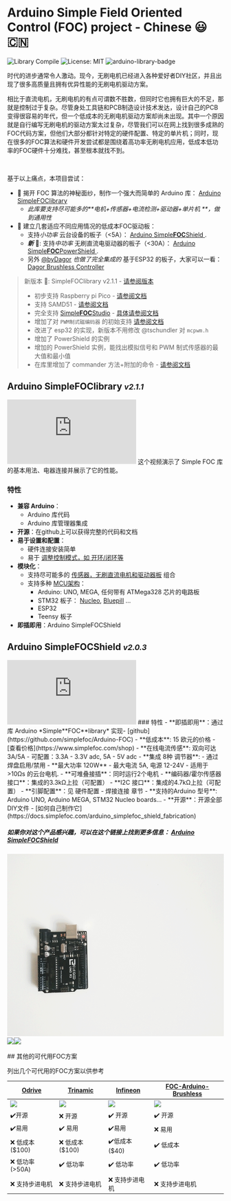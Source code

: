 # Arduino Simple Field Oriented Control (FOC) project - Chinese 😃🇨🇳

![Library Compile](https://github.com/simplefoc/Arduino-FOC/workflows/Library%20Compile/badge.svg)
![License: MIT](https://img.shields.io/badge/License-MIT-yellow.svg)
![arduino-library-badge](https://www.ardu-badge.com/badge/Simple%20FOC.svg?)

时代的进步通常令人激动。现今，无刷电机已经进入各种爱好者DIY社区，并且出现了很多高质量且拥有优异性能的无刷电机驱动方案。

相比于直流电机，无刷电机的有点可谓数不胜数，但同时它也拥有巨大的不足，那就是控制过于复杂。尽管身处工具链和PCB制造设计技术发达，设计自己的PCB变得很容易的年代，但一个低成本的无刷电机驱动方案却尚未出现。其中一个原因就是自行编写无刷电机的驱动方案太过复杂，尽管我们可以在网上找到很多成熟的FOC代码方案，但他们大部分都针对特定的硬件配置、特定的单片机；同时，现在很多的FOC算法和硬件开发尝试都是围绕着高功率无刷电机应用，低成本低功率的FOC硬件十分难找，甚至根本就找不到。

<br>

基于以上痛点，本项目尝试：

- 🎯 揭开 FOC 算法的神秘面纱，制作一个强大而简单的 Arduino 库： [Arduino <span class="simple">Simple<span class="foc">FOC</span>library</span> ](#arduino-simplefoclibrary-v160)
  - <i>此库要支持尽可能多的**电机+传感器+电流检测+驱动器+单片机 **，做到通用性</i>
- 🎯 建立几套适应不同应用情况的低成本FOC驱动板：
   - 支持*小功率* 云台设备的板子（<5A）：   [Arduino <span class="simple">Simple<b>FOC</b>Shield</span> ](arduino_simplefoc_shield_showcase).
   - ***新*** 📢: 支持*中功率* 无刷直流电驱动器的板子（<30A）： [Arduino <span class="simple">Simple<b>FOC</b>PowerShield</span> ](https://github.com/simplefoc/Arduino-SimpleFOC-PowerShield).
   - 另外 [@byDagor](https://github.com/byDagor) *也做了完全集成的* 基于ESP32 的板子，大家可以一看： [Dagor Brushless Controller](https://github.com/byDagor/Dagor-Brushless-Controller)

<blockquote class="info">
   <p class="heading">新版本 📢: <span class="simple">Simple<span class="foc">FOC</span>library</span> v2.1.1 - <a href="https://github.com/simplefoc/Arduino-FOC/releases/tag/v2.1.1">请参阅版本</a></p>
   <ul>
      <li>初步支持 Raspberry pi Pico  - <a href="rpi_mcu">请参阅文档</a></li>
      <li>支持 SAMD51  - <a href="samd_mcu">请参阅文档</a></li>
      <li>完全支持 <a href="studio">Simple<b>FOC</b>Studio</a>  - <a href="studio">具体请参阅文档</a></li>
      <li>增加了对  <code class="highlighter-rouge">PWM制式磁编码器</code> 的初始支持 <a href="magnetic_sensor_pwm">请参阅文档</a></li>
      <li>改进了 esp32 的实现，新版本不用修改 @tschundler 对 <code class="highlighter-rouge">mcpwm.h</code> </li>
      <li>增加了 PowerShield 的实例 </li>
      <li>增加的 PowerShield 实例，能找出模拟信号和 PWM 制式传感器的最大值和最小值</li>
      <li>在库里增加了 commander 方法+附加的命令  - <a href="commander_interface">请参阅文档</a></li>
   </ul>
</blockquote>



## Arduino <span class="simple">Simple<span class="foc">FOC</span>library</span> <i><small>v2.1.1</small></i>
<iframe class="youtube"  src="https://www.youtube.com/embed/Y5kLeqTc6Zk" frameborder="0" allow="accelerometer; autoplay; encrypted-media; gyroscope; picture-in-picture" allowfullscreen></iframe>
这个视频演示了 Simple FOC 库的基本用法、电器连接并展示了它的性能。

### 特性
- **兼容 Arduino**：
   - Arduino 库代码
  - Arduino 库管理器集成
- **开源**：在github上可以获得完整的代码和文档
- **易于设置和配置**：
  - 硬件连接安装简单
  - 易于 [调整控制模式，如 开环/闭环等](motion_control)
- **模块化**：
  - 支持尽可能多的  [传感器，无刷直流电机和驱动器板](supported_hardware) 组合
  - 支持多种 [MCU架构](microcontrollers)：
     - Arduino: UNO, MEGA, 任何带有 ATMega328 芯片的电路板
     - STM32 板子： [Nucleo](https://www.st.com/en/evaluation-tools/stm32-nucleo-boards.html), [Bluepill](https://stm32-base.org/boards/STM32F103C8T6-Blue-Pill.html) ...
     - ESP32
     - Teensy 板子
- **即插即用**：Arduino <span class="simple">Simple<span class="foc">FOC</span>Shield</span> 


## Arduino <span class="simple">Simple<span class="foc">FOC</span>Shield</span> <i><small>v2.0.3</small></i>
<iframe class="youtube"  src="https://www.youtube.com/embed/G5pbo0C6ujE" frameborder="0" allow="accelerometer; autoplay; encrypted-media; gyroscope; picture-in-picture" allowfullscreen></iframe>
### 特性
- **即插即用**：通过库 Arduino *Simple**FOC**library* 实现- [github](https://github.com/simplefoc/Arduino-FOC)
- **低成本**: 15 欧元的价格 - [查看价格](https://www.simplefoc.com/shop) 
- **在线电流传感**: 双向可达 3A/5A
   - 可配置：3.3A - 3.3V adc, 5A - 5V adc
- **集成 8种 调节器**: 
   - 通过焊盘启用/禁用
- **最大功率 120W** - 最大电流 5A, 电源 12-24V
   - 适用于 >10Ωs 的云台电机. 
- **可堆叠接插**：同时运行2个电机
- **编码器/霍尔传感器接口**：集成的3.3kΩ上拉（可配置）
- **I2C 接口**：集成的4.7kΩ上拉（可配置）
- **引脚配置**：见 硬件配置 - 焊接连接 章节
- **支持的Arduino 型号**: Arduino UNO, Arduino MEGA, STM32 Nucleo boards...
- **开源**：开源全部DIY文件 - [如何自己制作它](https://docs.simplefoc.com/arduino_simplefoc_shield_fabrication)

##### 如果你对这个产品感兴趣，可以在这个链接上找到更多信息： [Arduino <span class="simple">Simple<span class="foc">FOC</span>Shield</span>](https://simplefoc.com/simplefoc_shield_product)


<p><img src="extras/Images/simple_foc_shield_v13_small.gif" class="img200" ><img src="https://simplefoc.com/assets/img/v1.jpg" class="img200 img_half" ><img src="https://simplefoc.com/assets/img/v2.jpg" class="img200 img_half" ></p>
## 其他的可代用FOC方案

列出几个可代用的FOC方案以供参考

 <a href="https://odriverobotics.com/" >Odrive</a>            | <a href="https://www.youtube.com/watch?v=g2BHEdvW9bU">Trinamic</a> | <a href="https://www.infineon.com/cms/en/product/evaluation-boards/bldc_shield_tle9879/" >Infineon</a> | <a href="https://github.com/gouldpa/FOC-Arduino-Brushless">FOC-Arduino-Brushless</a> 
 ------------------------------------------------------------ | ------------------------------------------------------------ | ------------------------------------------------------------ | ------------------------------------------------------------ 
 <img src="https://static1.squarespace.com/static/58aff26de4fcb53b5efd2f02/t/5c2c766921c67c143049cbd3/1546417803031/?format=1200w" style="width:100%;max-width:250px"  > | <img src="https://i3.ytimg.com/vi/g2BHEdvW9bU/maxresdefault.jpg" style="width:100%;max-width:250px"  > | <img src="https://www.infineon.com/export/sites/default/_images/product/evaluation-boards/BLDC_Motor_Shild_with_TLE9879QXA40.jpg_1711722916.jpg" style="width:100%;max-width:250px"  > | <img src="https://hackster.imgix.net/uploads/attachments/998086/dev_kit_89eygMekks.jpg?auto=compress%2Cformat&w=1280&h=960&fit=max" style="width:100%;max-width:250px"  > 
 ✔️开源                                                        | ❌ 开源                                                       | ✔️ 开源                                                       | ✔️ 开源                                                       
 ✔️易用                                                        | ✔️ 易用                                                       | ✔️易用                                                        | ❌ 易用                                                       
 ❌ 低成本 ($100)                                              | ❌ 低成本 ($100)                                              | ✔️低成本 ($40)                                                | ✔️ 低成本                                                     
 ❌ 低功率 (>50A)                                              | ✔️ 低功率                                                     | ✔️  低功率                                                    | ✔️ 低功率                                                     
 ❌ 支持步进电机                                               | ❌ 支持步进电机                                               | ❌ 支持步进电机                                               | ❌ 支持步进电机                                               